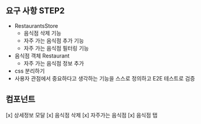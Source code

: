 ## 요구 사항 STEP2

- RestaurantsStore
  - 음식점 삭제 기능
  - 자주 가는 음식점 추가 기능
  - 자주 가는 음식점 필터링 기능
- 음식점 객체 Restaurant
  - 자주 가는 음식점 정보 추가
- css 분리하기
- 사용자 관점에서 중요하다고 생각하는 기능을 스스로 정의하고 E2E 테스트로 검증

## 컴포넌트

[x] 상세정보 모달
[x] 음식점 삭제
[x] 자주가는 음식점
[x] 음식점 탭
